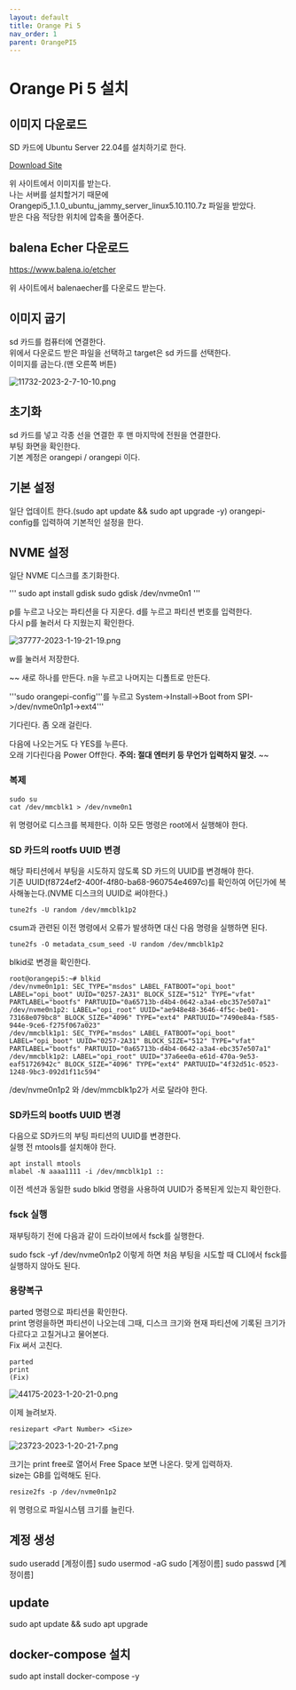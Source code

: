 ```yaml
---
layout: default
title: Orange Pi 5 
nav_order: 1
parent: OrangePI5
---
```

                

# Orange Pi 5 설치

## 이미지 다운로드
SD 카드에 Ubuntu Server 22.04를 설치하기로 한다.  

[Download Site](https://drive.google.com/drive/folders/1i5zQOg1GIA4_VNGikFl2nPM0Y2MBw2M0 "Download")

위 사이트에서 이미지를 받는다.  
나는 서버를 설치할거기 때문에 Orangepi5_1.1.0_ubuntu_jammy_server_linux5.10.110.7z 파일을 받았다.  
받은 다음 적당한 위치에 압축을 풀어준다.

## balena Echer 다운로드

https://www.balena.io/etcher

위 사이트에서 balenaecher를 다운로드 받는다.

## 이미지 굽기
sd 카드를 컴퓨터에 연결한다.  
위에서 다운로드 받은 파일을 선택하고 target은 sd 카드를 선택한다.  
이미지를 굽는다.(맨 오른쪽 버튼)  

![11732-2023-2-7-10-10.png](files/11732-2023-2-7-10-10.png) 

## 초기화
sd 카드를 넣고 각종 선을 연결한 후 맨 마지막에 전원을 연결한다.  
부팅 화면을 확인한다.  
기본 계정은 orangepi / orangepi 이다.

## 기본 설정
일단 업데이트 한다.(sudo apt update && sudo apt upgrade -y)
orangepi-config를 입력하여 기본적인 설정을 한다.  

## NVME 설정
일단 NVME 디스크를 초기화한다.  

'''
sudo apt install gdisk
sudo gdisk /dev/nvme0n1
'''

p를 누르고 나오는 파티션을 다 지운다. d를 누르고 파티션 번호를 입력한다.   
다시 p를 눌러서 다 지웠는지 확인한다.

![37777-2023-1-19-21-19.png](files/37777-2023-1-19-21-19.png)

w를 눌러서 저장한다.

~~
새로 하나를 만든다. n을 누르고 나머지는 디폴트로 만든다.  

'''sudo orangepi-config'''를 누르고 System->Install->Boot from SPI->/dev/nvme0n1p1->ext4'''

기다린다. 좀 오래 걸린다.  

다음에 나오는거도 다 YES를 누른다.  
오래 기다린다음 Power Off한다.
**주의: 절대 엔터키 등 무언가 입력하지 말것.**
~~

### 복제
```
sudo su
cat /dev/mmcblk1 > /dev/nvme0n1
```

위 명령어로 디스크를 복제한다. 이하 모든 명령은 root에서 실행해야 한다.  

### SD 카드의 rootfs UUID 변경
해당 파티션에서 부팅을 시도하지 않도록 SD 카드의 UUID를 변경해야 한다.  
기존 UUID(f8724ef2-400f-4f80-ba68-960754e4697c)를 확인하여 어딘가에 복사해놓는다.(NVME 디스크의 UUID로 써야한다.)  

```
tune2fs -U random /dev/mmcblk1p2
```

csum과 관련된 이전 명령에서 오류가 발생하면 대신 다음 명령을 실행하면 된다.

```
tune2fs -O metadata_csum_seed -U random /dev/mmcblk1p2
```

blkid로 변경을 확인한다.  

```
root@orangepi5:~# blkid
/dev/nvme0n1p1: SEC_TYPE="msdos" LABEL_FATBOOT="opi_boot" LABEL="opi_boot" UUID="0257-2A31" BLOCK_SIZE="512" TYPE="vfat" PARTLABEL="bootfs" PARTUUID="0a65713b-d4b4-0642-a3a4-ebc357e507a1"
/dev/nvme0n1p2: LABEL="opi_root" UUID="ae948e48-3646-4f5c-be01-73168e079bc8" BLOCK_SIZE="4096" TYPE="ext4" PARTUUID="7490e84a-f585-944e-9ce6-f275f067a023"
/dev/mmcblk1p1: SEC_TYPE="msdos" LABEL_FATBOOT="opi_boot" LABEL="opi_boot" UUID="0257-2A31" BLOCK_SIZE="512" TYPE="vfat" PARTLABEL="bootfs" PARTUUID="0a65713b-d4b4-0642-a3a4-ebc357e507a1"
/dev/mmcblk1p2: LABEL="opi_root" UUID="37a6ee0a-e61d-470a-9e53-eaf51726942c" BLOCK_SIZE="4096" TYPE="ext4" PARTUUID="4f32d51c-0523-1248-9bc3-092d1f11c594"
```

/dev/nvme0n1p2 와 /dev/mmcblk1p2가 서로 달라야 한다.

### SD카드의 bootfs UUID 변경
다음으로 SD카드의 부팅 파티션의 UUID를 변경한다.  
실행 전 mtools를 설치해야 한다.  

```
apt install mtools
mlabel -N aaaa1111 -i /dev/mmcblk1p1 ::
```

이전 섹션과 동일한 sudo blkid 명령을 사용하여 UUID가 중복된게 있는지 확인한다.


### fsck 실행
재부팅하기 전에 다음과 같이 드라이브에서 fsck를 실행한다.

sudo fsck -yf /dev/nvme0n1p2
이렇게 하면 처음 부팅을 시도할 때 CLI에서 fsck를 실행하지 않아도 된다.

### 용량복구
parted 명령으로 파티션을 확인한다.  
print 명령을하면 파티션이 나오는데 그때, 디스크 크기와 현재 파티션에 기록된 크기가 다르다고 고칠거냐고 물어본다.  
Fix 써서 고친다.

```
parted
print
(Fix)
```
![44175-2023-1-20-21-0.png](files/44175-2023-1-20-21-0.png) 

이제 늘려보자.

```
resizepart <Part Number> <Size>
```
![23723-2023-1-20-21-7.png](files/23723-2023-1-20-21-7.png) 

크기는 print free로 열어서 Free Space 보면 나온다. 맞게 입력하자.  
size는 GB를 입력해도 된다.

```
resize2fs -p /dev/nvme0n1p2
```

위 명령으로 파일시스템 크기를 늘린다.

## 계정 생성
sudo useradd [계정이름]
sudo usermod -aG sudo [계정이름]
sudo passwd [계정이름]

## update
sudo apt update && sudo apt upgrade

## docker-compose 설치
sudo apt install docker-compose -y

